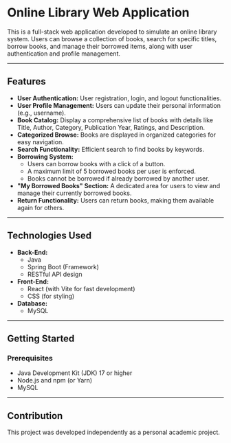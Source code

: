 # Online Library Web Application

This is a full-stack web application developed to simulate an online library system. Users can browse a collection of books, search for specific titles, borrow books, and manage their borrowed items, along with user authentication and profile management.

---

## Features

* **User Authentication:** User registration, login, and logout functionalities.
* **User Profile Management:** Users can update their personal information (e.g., username).
* **Book Catalog:** Display a comprehensive list of books with details like Title, Author, Category, Publication Year, Ratings, and Description.
* **Categorized Browse:** Books are displayed in organized categories for easy navigation.
* **Search Functionality:** Efficient search to find books by keywords.
* **Borrowing System:**
    * Users can borrow books with a click of a button.
    * A maximum limit of 5 borrowed books per user is enforced.
    * Books cannot be borrowed if already borrowed by another user.
* **"My Borrowed Books" Section:** A dedicated area for users to view and manage their currently borrowed books.
* **Return Functionality:** Users can return books, making them available again for others.

---

## Technologies Used

* **Back-End:**
    * Java
    * Spring Boot (Framework)
    * RESTful API design
* **Front-End:**
    * React (with Vite for fast development)
    * CSS (for styling)
* **Database:**
  * MySQL 

---

## Getting Started

### Prerequisites

* Java Development Kit (JDK) 17 or higher
* Node.js and npm (or Yarn)
* MySQL 

---

## Contribution

This project was developed independently as a personal academic project.
